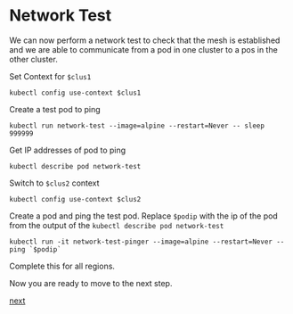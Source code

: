 # Network Test

We can now perform a network test to check that the mesh is established and we are able to communicate from a pod in one cluster to a pos in the other cluster.

Set Context for `$clus1`
```
kubectl config use-context $clus1
```
Create a test pod to ping
```
kubectl run network-test --image=alpine --restart=Never -- sleep 999999
```

Get IP addresses of pod to ping
```
kubectl describe pod network-test
```

Switch to `$clus2` context
```
kubectl config use-context $clus2
```
Create a pod and ping the test pod. Replace `$podip` with the ip of the pod from the output of the `kubectl describe pod network-test`
```
kubectl run -it network-test-pinger --image=alpine --restart=Never -- ping `$podip`
```
Complete this for all regions.

Now you are ready to move to the next step.

[next](5-deploy-cockroach.md)